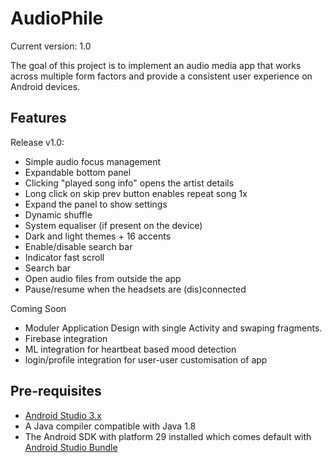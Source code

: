 AudioPhile
===========================
Current version: 1.0

The goal of this project is to implement an audio media app that works
across multiple form factors and provide a consistent user experience
on Android devices.

<!-- Screenshots
-----------

<div style="display:flex;">
<img alt="App image" src="metadata/screenshots/home.png" width="30%">
<img alt="App image" src="metadata/screenshots/player.png" width="30%">
<img alt="App image" src="metadata/screenshots/artist.png" width="30%">
</div>
<div style="display:flex;">
<img alt="App image" src="metadata/screenshots/songs.png" width="30%">
<img alt="App image" src="metadata/screenshots/player2.png" width="30%">
<img alt="App image" src="metadata/screenshots/drawer.png" width="30%">
</div> -->

Features
--------

Release v1.0:
* Simple audio focus management
* Expandable bottom panel
* Clicking "played song info" opens the artist details
* Long click on skip prev button enables repeat song 1x
* Expand the panel to show settings
* Dynamic shuffle 
* System equaliser (if present on the device)
* Dark and light themes + 16 accents
* Enable/disable search bar
* Indicator fast scroll 
* Search bar
* Open audio files from outside the app
* Pause/resume when the headsets are (dis)connected

Coming Soon
- Moduler Application Design with single Activity and swaping fragments.
- Firebase integration
- ML integration for heartbeat based mood detection
- login/profile integration for user-user customisation of app


Pre-requisites
--------------

- [Android Studio 3.x](https://developer.android.com/studio/index.html)
- A Java compiler compatible with Java 1.8
- The Android SDK with platform 29 installed which comes default with [Android Studio Bundle](https://developer.android.com/studio/index.html)

